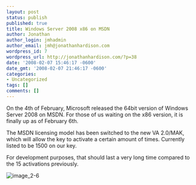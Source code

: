 ```yaml
---
layout: post
status: publish
published: true
title: Windows Server 2008 x86 on MSDN
author: Jonathan
author_login: jmhadmin
author_email: jmh@jonathanhardison.com
wordpress_id: 7
wordpress_url: http://jonathanhardison.com/?p=38
date: '2008-02-07 15:46:17 -0600'
date_gmt: '2008-02-07 21:46:17 -0600'
categories:
- Uncategorized
tags: []
comments: []
---
```

On the 4th of February, Microsoft released the 64bit version of Windows Server 2008
 on MSDN. For those of us waiting on the x86 version, it is finally up as of February 6th.

The MSDN licensing model has been switched to the new VA 2.0/MAK, which
 will allow the key to activate a certain amount of times. Currently listed to be 1500 on our key.

For development purposes, that should last a very long time compared to the 15 activations
 previously.

  ![image_2-6]({{site.base}}/imagecontent/2008/09/image-2-6-thumb.png)
